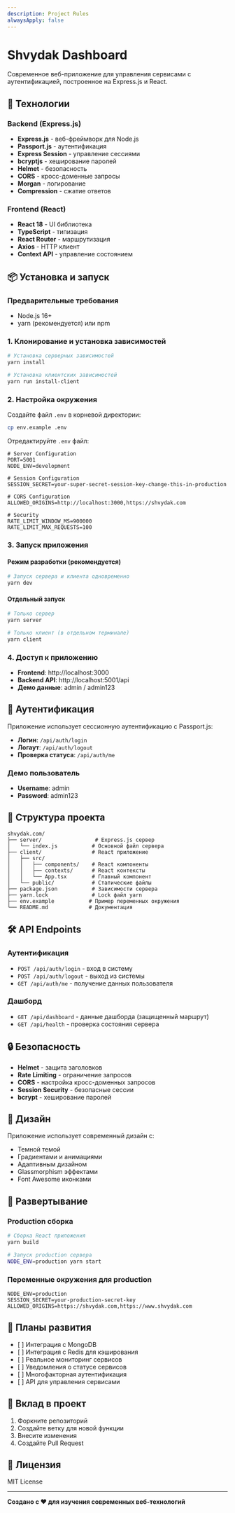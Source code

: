 ```yaml
---
description: Project Rules
alwaysApply: false
---
```


# Shvydak Dashboard

Современное веб-приложение для управления сервисами с аутентификацией, построенное на Express.js и React.

## 🚀 Технологии

### Backend (Express.js)

-    **Express.js** - веб-фреймворк для Node.js
-    **Passport.js** - аутентификация
-    **Express Session** - управление сессиями
-    **bcryptjs** - хеширование паролей
-    **Helmet** - безопасность
-    **CORS** - кросс-доменные запросы
-    **Morgan** - логирование
-    **Compression** - сжатие ответов

### Frontend (React)

-    **React 18** - UI библиотека
-    **TypeScript** - типизация
-    **React Router** - маршрутизация
-    **Axios** - HTTP клиент
-    **Context API** - управление состоянием

## 📦 Установка и запуск

### Предварительные требования

-    Node.js 16+
-    yarn (рекомендуется) или npm

### 1. Клонирование и установка зависимостей

```bash
# Установка серверных зависимостей
yarn install

# Установка клиентских зависимостей
yarn run install-client
```

### 2. Настройка окружения

Создайте файл `.env` в корневой директории:

```bash
cp env.example .env
```

Отредактируйте `.env` файл:

```env
# Server Configuration
PORT=5001
NODE_ENV=development

# Session Configuration
SESSION_SECRET=your-super-secret-session-key-change-this-in-production

# CORS Configuration
ALLOWED_ORIGINS=http://localhost:3000,https://shvydak.com

# Security
RATE_LIMIT_WINDOW_MS=900000
RATE_LIMIT_MAX_REQUESTS=100
```

### 3. Запуск приложения

#### Режим разработки (рекомендуется)

```bash
# Запуск сервера и клиента одновременно
yarn dev
```

#### Отдельный запуск

```bash
# Только сервер
yarn server

# Только клиент (в отдельном терминале)
yarn client
```

### 4. Доступ к приложению

-    **Frontend**: http://localhost:3000
-    **Backend API**: http://localhost:5001/api
-    **Демо данные**: admin / admin123

## 🔐 Аутентификация

Приложение использует сессионную аутентификацию с Passport.js:

-    **Логин**: `/api/auth/login`
-    **Логаут**: `/api/auth/logout`
-    **Проверка статуса**: `/api/auth/me`

### Демо пользователь

-    **Username**: admin
-    **Password**: admin123

## 📁 Структура проекта

```
shvydak.com/
├── server/                 # Express.js сервер
│   └── index.js           # Основной файл сервера
├── client/                # React приложение
│   ├── src/
│   │   ├── components/    # React компоненты
│   │   ├── contexts/      # React контексты
│   │   └── App.tsx        # Главный компонент
│   └── public/            # Статические файлы
├── package.json           # Зависимости сервера
├── yarn.lock              # Lock файл yarn
├── env.example           # Пример переменных окружения
└── README.md             # Документация
```

## 🛠 API Endpoints

### Аутентификация

-    `POST /api/auth/login` - вход в систему
-    `POST /api/auth/logout` - выход из системы
-    `GET /api/auth/me` - получение данных пользователя

### Дашборд

-    `GET /api/dashboard` - данные дашборда (защищенный маршрут)
-    `GET /api/health` - проверка состояния сервера

## 🔒 Безопасность

-    **Helmet** - защита заголовков
-    **Rate Limiting** - ограничение запросов
-    **CORS** - настройка кросс-доменных запросов
-    **Session Security** - безопасные сессии
-    **bcrypt** - хеширование паролей

## 🎨 Дизайн

Приложение использует современный дизайн с:

-    Темной темой
-    Градиентами и анимациями
-    Адаптивным дизайном
-    Glassmorphism эффектами
-    Font Awesome иконками

## 🚀 Развертывание

### Production сборка

```bash
# Сборка React приложения
yarn build

# Запуск production сервера
NODE_ENV=production yarn start
```

### Переменные окружения для production

```env
NODE_ENV=production
SESSION_SECRET=your-production-secret-key
ALLOWED_ORIGINS=https://shvydak.com,https://www.shvydak.com
```

## 📝 Планы развития

-    [ ] Интеграция с MongoDB
-    [ ] Интеграция с Redis для кэширования
-    [ ] Реальное мониторинг сервисов
-    [ ] Уведомления о статусе сервисов
-    [ ] Многофакторная аутентификация
-    [ ] API для управления сервисами

## 🤝 Вклад в проект

1. Форкните репозиторий
2. Создайте ветку для новой функции
3. Внесите изменения
4. Создайте Pull Request

## 📄 Лицензия

MIT License

---

**Создано с ❤️ для изучения современных веб-технологий**
